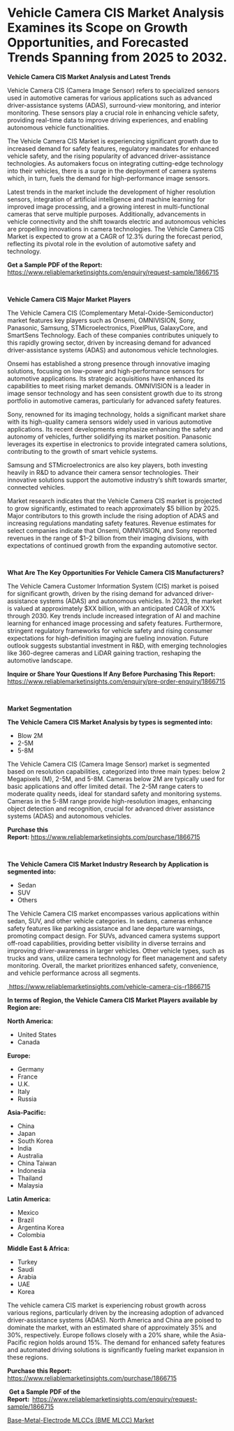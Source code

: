 <p><h1>Vehicle Camera CIS Market Analysis Examines its Scope on Growth Opportunities, and Forecasted Trends Spanning from 2025 to 2032.</h1></p><p><strong>Vehicle Camera CIS Market Analysis and Latest Trends</strong></p>
<p><p>Vehicle Camera CIS (Camera Image Sensor) refers to specialized sensors used in automotive cameras for various applications such as advanced driver-assistance systems (ADAS), surround-view monitoring, and interior monitoring. These sensors play a crucial role in enhancing vehicle safety, providing real-time data to improve driving experiences, and enabling autonomous vehicle functionalities.</p><p>The Vehicle Camera CIS Market is experiencing significant growth due to increased demand for safety features, regulatory mandates for enhanced vehicle safety, and the rising popularity of advanced driver-assistance technologies. As automakers focus on integrating cutting-edge technology into their vehicles, there is a surge in the deployment of camera systems which, in turn, fuels the demand for high-performance image sensors.</p><p>Latest trends in the market include the development of higher resolution sensors, integration of artificial intelligence and machine learning for improved image processing, and a growing interest in multi-functional cameras that serve multiple purposes. Additionally, advancements in vehicle connectivity and the shift towards electric and autonomous vehicles are propelling innovations in camera technologies. The Vehicle Camera CIS Market is expected to grow at a CAGR of 12.3% during the forecast period, reflecting its pivotal role in the evolution of automotive safety and technology.</p></p>
<p><strong>Get a Sample PDF of the Report:&nbsp;</strong> <a href="https://www.reliablemarketinsights.com/enquiry/request-sample/1866715?utm_campaign=3267&utm_medium=2&utm_source=Github&utm_content=ia&utm_term=07042025&utm_id=vehicle-camera-cis">https://www.reliablemarketinsights.com/enquiry/request-sample/1866715</a></p>
<p>&nbsp;</p>
<p><strong>Vehicle Camera CIS Major Market Players</strong></p>
<p><p>The Vehicle Camera CIS (Complementary Metal-Oxide-Semiconductor) market features key players such as Onsemi, OMNIVISION, Sony, Panasonic, Samsung, STMicroelectronics, PixelPlus, GalaxyCore, and SmartSens Technology. Each of these companies contributes uniquely to this rapidly growing sector, driven by increasing demand for advanced driver-assistance systems (ADAS) and autonomous vehicle technologies.</p><p>Onsemi has established a strong presence through innovative imaging solutions, focusing on low-power and high-performance sensors for automotive applications. Its strategic acquisitions have enhanced its capabilities to meet rising market demands. OMNIVISION is a leader in image sensor technology and has seen consistent growth due to its strong portfolio in automotive cameras, particularly for advanced safety features.</p><p>Sony, renowned for its imaging technology, holds a significant market share with its high-quality camera sensors widely used in various automotive applications. Its recent developments emphasize enhancing the safety and autonomy of vehicles, further solidifying its market position. Panasonic leverages its expertise in electronics to provide integrated camera solutions, contributing to the growth of smart vehicle systems.</p><p>Samsung and STMicroelectronics are also key players, both investing heavily in R&D to advance their camera sensor technologies. Their innovative solutions support the automotive industry’s shift towards smarter, connected vehicles.</p><p>Market research indicates that the Vehicle Camera CIS market is projected to grow significantly, estimated to reach approximately $5 billion by 2025. Major contributors to this growth include the rising adoption of ADAS and increasing regulations mandating safety features. Revenue estimates for select companies indicate that Onsemi, OMNIVISION, and Sony reported revenues in the range of $1–2 billion from their imaging divisions, with expectations of continued growth from the expanding automotive sector.</p></p>
<p>&nbsp;</p>
<p><strong>What Are The Key Opportunities For Vehicle Camera CIS Manufacturers?</strong></p>
<p><p>The Vehicle Camera Customer Information System (CIS) market is poised for significant growth, driven by the rising demand for advanced driver-assistance systems (ADAS) and autonomous vehicles. In 2023, the market is valued at approximately $XX billion, with an anticipated CAGR of XX% through 2030. Key trends include increased integration of AI and machine learning for enhanced image processing and safety features. Furthermore, stringent regulatory frameworks for vehicle safety and rising consumer expectations for high-definition imaging are fueling innovation. Future outlook suggests substantial investment in R&D, with emerging technologies like 360-degree cameras and LiDAR gaining traction, reshaping the automotive landscape.</p></p>
<p><strong>Inquire or Share Your Questions If Any Before Purchasing This Report:</strong> <a href="https://www.reliablemarketinsights.com/enquiry/pre-order-enquiry/1866715?utm_campaign=3267&utm_medium=2&utm_source=Github&utm_content=ia&utm_term=07042025&utm_id=vehicle-camera-cis">https://www.reliablemarketinsights.com/enquiry/pre-order-enquiry/1866715</a></p>
<p>&nbsp;</p>
<p><strong>Market Segmentation</strong></p>
<p><strong>The Vehicle Camera CIS Market Analysis by types is segmented into:</strong></p>
<p><ul><li>Blow 2M</li><li>2-5M</li><li>5-8M</li></ul></p>
<p><p>The Vehicle Camera CIS (Camera Image Sensor) market is segmented based on resolution capabilities, categorized into three main types: below 2 Megapixels (M), 2-5M, and 5-8M. Cameras below 2M are typically used for basic applications and offer limited detail. The 2-5M range caters to moderate quality needs, ideal for standard safety and monitoring systems. Cameras in the 5-8M range provide high-resolution images, enhancing object detection and recognition, crucial for advanced driver assistance systems (ADAS) and autonomous vehicles.</p></p>
<p><strong>Purchase this Report:&nbsp;</strong><a href="https://www.reliablemarketinsights.com/purchase/1866715?utm_campaign=3267&utm_medium=2&utm_source=Github&utm_content=ia&utm_term=07042025&utm_id=vehicle-camera-cis">https://www.reliablemarketinsights.com/purchase/1866715</a></p>
<p>&nbsp;</p>
<p><strong>The Vehicle Camera CIS Market Industry Research by Application is segmented into:</strong></p>
<p><ul><li>Sedan</li><li>SUV</li><li>Others</li></ul></p>
<p><p>The Vehicle Camera CIS market encompasses various applications within sedan, SUV, and other vehicle categories. In sedans, cameras enhance safety features like parking assistance and lane departure warnings, promoting compact design. For SUVs, advanced camera systems support off-road capabilities, providing better visibility in diverse terrains and improving driver-awareness in larger vehicles. Other vehicle types, such as trucks and vans, utilize camera technology for fleet management and safety monitoring. Overall, the market prioritizes enhanced safety, convenience, and vehicle performance across all segments.</p></p>
<p><a href="https://www.reliablemarketinsights.com/vehicle-camera-cis-r1866715?utm_campaign=3267&utm_medium=2&utm_source=Github&utm_content=ia&utm_term=07042025&utm_id=vehicle-camera-cis">&nbsp;https://www.reliablemarketinsights.com/vehicle-camera-cis-r1866715</a></p>
<p><strong>In terms of Region, the Vehicle Camera CIS Market Players available by Region are:</strong></p>
<p>
    <p> <strong> North America: </strong>
        <ul>
            <li>United States</li>
            <li>Canada</li>
        </ul>
        </p> 
    <p> <strong> Europe: </strong>
        <ul>
            <li>Germany</li>
            <li>France</li>
            <li>U.K.</li>
            <li>Italy</li>
            <li>Russia</li>
        </ul>
        </p> 
    <p> <strong> Asia-Pacific: </strong>
        <ul>
            <li>China</li>
            <li>Japan</li>
            <li>South Korea</li>
            <li>India</li>
            <li>Australia</li>
            <li>China Taiwan</li>
            <li>Indonesia</li>
            <li>Thailand</li>
            <li>Malaysia</li>
        </ul>
        </p> 
    <p> <strong> Latin America: </strong>
        <ul>
            <li>Mexico</li>
            <li>Brazil</li>
            <li>Argentina Korea</li>
            <li>Colombia</li>
        </ul>
        </p> 
    <p> <strong> Middle East & Africa: </strong>
        <ul>
            <li>Turkey</li>
            <li>Saudi</li>
            <li>Arabia</li>
            <li>UAE</li>
            <li>Korea</li>
        </ul>
    </p>
    </p>
<p><p>The vehicle camera CIS market is experiencing robust growth across various regions, particularly driven by the increasing adoption of advanced driver-assistance systems (ADAS). North America and China are poised to dominate the market, with an estimated share of approximately 35% and 30%, respectively. Europe follows closely with a 20% share, while the Asia-Pacific region holds around 15%. The demand for enhanced safety features and automated driving solutions is significantly fueling market expansion in these regions.</p></p>
<p><strong>Purchase this Report: </strong><a href="https://www.reliablemarketinsights.com/purchase/1866715?utm_campaign=3267&utm_medium=2&utm_source=Github&utm_content=ia&utm_term=07042025&utm_id=vehicle-camera-cis">https://www.reliablemarketinsights.com/purchase/1866715</a></p>
<p>&nbsp;<strong>Get a Sample PDF of the Report:&nbsp;&nbsp;</strong><a href="https://www.reliablemarketinsights.com/enquiry/request-sample/1866715?utm_campaign=3267&utm_medium=2&utm_source=Github&utm_content=ia&utm_term=07042025&utm_id=vehicle-camera-cis">https://www.reliablemarketinsights.com/enquiry/request-sample/1866715</a></p>
<p><strong></strong></p>
<p><p><a href="https://github.com/duscarajlha/Market-Research-Report-List-1/blob/main/base-metal-electrode-mlccs-bme-mlcc-market.md?utm_campaign=3267&utm_medium=2&utm_source=Github&utm_content=ia&utm_term=07042025&utm_id=vehicle-camera-cis">Base-Metal-Electrode MLCCs (BME MLCC) Market</a></p></p>
